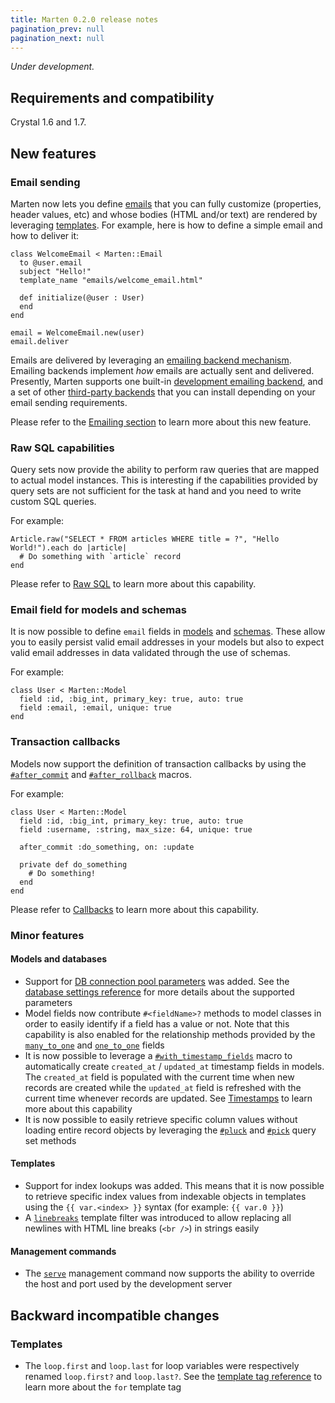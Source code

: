 ```yaml
---
title: Marten 0.2.0 release notes
pagination_prev: null
pagination_next: null
---
```


_Under development._

## Requirements and compatibility

Crystal 1.6 and 1.7.

## New features

### Email sending

Marten now lets you define [emails](../../emailing) that you can fully customize (properties, header values, etc) and whose bodies (HTML and/or text) are rendered by leveraging [templates](../../templates). For example, here is how to define a simple email and how to deliver it:

```crystal
class WelcomeEmail < Marten::Email
  to @user.email
  subject "Hello!"
  template_name "emails/welcome_email.html"

  def initialize(@user : User)
  end
end

email = WelcomeEmail.new(user)
email.deliver
```

Emails are delivered by leveraging an [emailing backend mechanism](../../emailing/introduction#emailing-backends). Emailing backends implement _how_ emails are actually sent and delivered. Presently, Marten supports one built-in [development emailing backend](../../emailing/reference/backends#development-backend), and a set of other [third-party backends](../../emailing/reference/backends#other-backends) that you can install depending on your email sending requirements.

Please refer to the [Emailing section](../../emailing) to learn more about this new feature.

### Raw SQL capabilities

Query sets now provide the ability to perform raw queries that are mapped to actual model instances. This is interesting if the capabilities provided by query sets are not sufficient for the task at hand and you need to write custom SQL queries.

For example:

```crystal
Article.raw("SELECT * FROM articles WHERE title = ?", "Hello World!").each do |article|
  # Do something with `article` record
end
```

Please refer to [Raw SQL](../../models-and-databases/raw-sql) to learn more about this capability.

### Email field for models and schemas

It is now possible to define `email` fields in [models](../../models-and-databases/reference/fields#email) and [schemas](../../schemas/reference/fields#email). These allow you to easily persist valid email addresses in your models but also to expect valid email addresses in data validated through the use of schemas.

For example:

```crystal
class User < Marten::Model
  field :id, :big_int, primary_key: true, auto: true
  field :email, :email, unique: true
end
```

### Transaction callbacks

Models now support the definition of transaction callbacks by using the [`#after_commit`](../../models-and-databases/callbacks#aftercommit) and [`#after_rollback`](../../models-and-databases/callbacks#afterrollback) macros.

For example:

```crystal
class User < Marten::Model
  field :id, :big_int, primary_key: true, auto: true
  field :username, :string, max_size: 64, unique: true

  after_commit :do_something, on: :update

  private def do_something
    # Do something!
  end
end
```

Please refer to [Callbacks](../../models-and-databases/callbacks) to learn more about this capability.

### Minor features

#### Models and databases

* Support for [DB connection pool parameters](https://crystal-lang.org/reference/database/connection_pool.html) was added. See the [database settings reference](../../development/reference/settings#database-settings) for more details about the supported parameters
* Model fields now contribute `#<fieldName>?` methods to model classes in order to easily identify if a field has a value or not. Note that this capability is also enabled for the relationship methods provided by the [`many_to_one`](../../models-and-databases/reference/fields#many_to_one) and [`one_to_one`](../../models-and-databases/reference/fields#one_to_one) fields
* It is now possible to leverage a [`#with_timestamp_fields`](pathname:///api/dev/Marten/DB/Model/Table.html#with_timestamp_fields-macro) macro to automatically create `created_at` / `updated_at` timestamp fields in models. The `created_at` field is populated with the current time when new records are created while the `updated_at` field is refreshed with the current time whenever records are updated. See [Timestamps](../../models-and-databases/introduction#timestamps) to learn more about this capability
* It is now possible to easily retrieve specific column values without loading entire record objects by leveraging the [`#pluck`](../../models-and-databases/reference/query-set#pluck) and [`#pick`](../../models-and-databases/reference/query-set#pick) query set methods

#### Templates

* Support for index lookups was added. This means that it is now possible to retrieve specific index values from indexable objects in templates using the `{{ var.<index> }}` syntax (for example: `{{ var.0 }}`)
* A [`linebreaks`](../../templates/reference/filters#linebreaks) template filter was introduced to allow replacing all newlines with HTML line breaks (`<br />`) in strings easily

#### Management commands

* The [`serve`](../../development/reference/management-commands#serve) management command now supports the ability to override the host and port used by the development server

## Backward incompatible changes

### Templates

* The `loop.first` and `loop.last` for loop variables were respectively renamed `loop.first?` and `loop.last?`. See the [template tag reference](../../templates/reference/tags#for) to learn more about the `for` template tag
